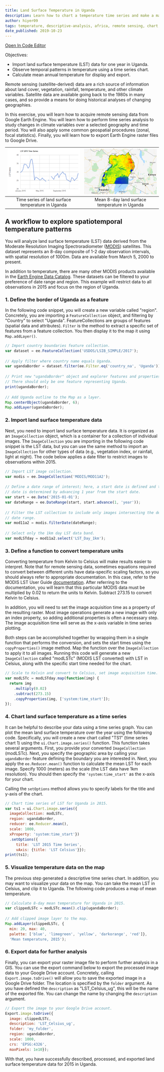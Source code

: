 ```yaml
---
title: Land Surface Temperature in Uganda
description: Learn how to chart a temperature time series and make a map of mean temperature for display and export.
author: hiyer09
tags: temperature, descriptive-analysis, africa, remote sensing, chart, time-series, uganda, modis
date_published: 2019-10-23
---
```

<!--
Copyright 2019 The Google Earth Engine Community Authors

Licensed under the Apache License, Version 2.0 (the "License");
you may not use this file except in compliance with the License.
You may obtain a copy of the License at

    http://www.apache.org/licenses/LICENSE-2.0

Unless required by applicable law or agreed to in writing, software
distributed under the License is distributed on an "AS IS" BASIS,
WITHOUT WARRANTIES OR CONDITIONS OF ANY KIND, either express or implied.
See the License for the specific language governing permissions and
limitations under the License.
-->

[Open In Code Editor](https://code.earthengine.google.com/e702b27b6e794cc496e4e64a7d958435)

Objectives:

* Import land surface temperature (LST) data for one year in Uganda.
* Observe temporal patterns in temperature using a time series chart.
* Calculate mean annual temperature for display and export.

Remote sensing (satellite-derived) data are a rich source of information about
land cover, vegetation, rainfall, temperature, and other climate variables.
Satellite data are available going back to the 1980s in many cases, and so
provide a means for doing historical analyses of changing geographies.

In this exercise, you will learn how to acquire remote sensing data from Google
Earth Engine. You will learn how to perform time series analysis to study
changes in climate variables over a selected geography and time period. You will
also apply some common geospatial procedures (zonal, focal statistics). Finally,
you will learn how to export Earth Engine raster files to Google Drive.

| ![Chart](ph-ug-temp-chart.png) | ![Map](ph-ug-temp-map.png) |
| :---: | :---: |
| Time series of land surface temperature in Uganda | Mean 8-day land surface temperature in Uganda |

## A workflow to explore spatiotemporal temperature patterns

You will analyze land surface temperature (LST) data derived from the
Moderate Resolution Imaging Spectroradiometer
([MODIS](https://lpdaac.usgs.gov/products/mod11a2v006/)) satellites. This
dataset represents an 8-day composite of 1-2 day observation intervals, with
spatial resolution of 1000m. Data are available from March 5, 2000 to present.

In addition to temperature, there are many other MODIS products available in
the [Earth Engine Data Catalog](https://developers.google.com/earth-engine/datasets/catalog/modis).
These datasets can be filtered to your preference of date range and region.
This example will restrict data to all observations in 2015 and focus on
the region of Uganda.

### 1. Define the border of Uganda as a feature

In the following code snippet, you will create a new variable called "region".
Concretely, you are importing a `FeatureCollection` object, and filtering
by "Country" to select "Uganda". FeatureCollections are groups of features
(spatial data and attributes). `Filter` is the method to extract a specific
set of features from a feature collection. You then display it to the map
it using `Map.addLayer()`.

```javascript
// Import country boundaries feature collection.
var dataset = ee.FeatureCollection('USDOS/LSIB_SIMPLE/2017');

// Apply filter where country name equals Uganda.
var ugandaBorder = dataset.filter(ee.Filter.eq('country_na', 'Uganda'));

// Print new "ugandaBorder" object and explorer features and properties.
// There should only be one feature representing Uganda.
print(ugandaBorder);

// Add Uganda outline to the Map as a layer.
Map.centerObject(ugandaBorder, 6);
Map.addLayer(ugandaBorder);
```

### 2. Import land surface temperature data

Next, you need to import land surface temperature data. It is organized as an
`ImageCollection` object, which is a container for a collection of individual
images. The `ImageCollection` you are importing in the following code snippet is
the LST data, but you can use the same method to import an `ImageCollection` for
other types of data (e.g., vegetation index, or rainfall, light at night).
The code below applies a date filter to restrict images to observations within
2015.

```javascript
// Import LST image collection.
var modis = ee.ImageCollection('MODIS/MOD11A2');

// Define a date range of interest; here, a start date is defined and the end
// date is determined by advancing 1 year from the start date.
var start = ee.Date('2015-01-01');
var dateRange = ee.DateRange(start, start.advance(1, 'year'));

// Filter the LST collection to include only images intersecting the desired
// date range.
var mod11a2 = modis.filterDate(dateRange);

// Select only the 1km day LST data band.
var modLSTday = mod11a2.select('LST_Day_1km');
```

### 3. Define a function to convert temperature units

Converting temperature from Kelvin to Celsius will make results easier to
interpret. Note that for remote sensing data, sometimes equations required
to convert between different units have data-specific scaling factors, so
you should always refer to appropriate documentation. In this
case, refer to the MODIS LST User Guide
[documentation](https://icess.eri.ucsb.edu/modis/LstUsrGuide/usrguide_mod11.html#sds).
After referring to the documentation, you will learn that this particular MODIS
data must be multiplied by 0.02 to return the units to Kelvin. Subtract 273.15
to convert Kelvin to Celsius.

In addition, you will need to set the image acquisition time as a property of
the resulting raster. Most image operations generate a new image with only an
index property, so adding additional properties is often a necessary step.
The image acquisition time will serve as the x-axis variable in time series
plotting.

Both steps can be accomplished together by wrapping them in a single
function that performs the conversion, and sets the start times using the
`copyProperties()` image method. Map the function over the `ImageCollection` to
apply it to all images. Running this code will generate a new `ImageCollection`
called "modLSTc" (MODIS LST converted) with LST in Celsius, along with the
specific start time needed for the chart.

```javascript
// Scale to Kelvin and convert to Celsius, set image acquisition time.
var modLSTc = modLSTday.map(function(img) {
  return img
    .multiply(0.02)
    .subtract(273.15)
    .copyProperties(img, ['system:time_start']);
});
```

### 4. Chart land surface temperature as a time series

It can be helpful to describe your data using a time series graph. You can plot
the mean land surface temperature over the year using the following code.
Specifically, you will create a new chart called "TS1" (time series chart 1)
using the `ui.Chart.image.series()` function. This function takes several
arguments. First, you provide your converted `ImageCollection` (modLSTc). Next,
you specify the geographic area by calling your `ugandaBorder` feature defining
the boundary you are interested in. Next, you apply the `ee.Reducer.mean()`
function to calculate the mean LST for each image. Specify 1000 (meters) as the
scale (the LST data have 1km resolution). You should then specify the
`'system:time_start'` as the x-axis for your chart.

Calling the `setOptions` method allows you to specify labels for the title
and y-axis of the chart.

```javascript
// Chart time series of LST for Uganda in 2015.
var ts1 = ui.Chart.image.series({
  imageCollection: modLSTc,
  region: ugandaBorder,
  reducer: ee.Reducer.mean(),
  scale: 1000,
  xProperty: 'system:time_start'})
  .setOptions({
     title: 'LST 2015 Time Series',
     vAxis: {title: 'LST Celsius'}});
print(ts1);
```

### 5. Visualize temperature data on the map

The previous step generated a descriptive time series chart. In
addition, you may want to visualize your data on the map. You can take the mean
LST in Celsius, and clip it to Uganda. The following code produces a map of
mean temperature.

```javascript
// Calculate 8-day mean temperature for Uganda in 2015.
var clippedLSTc = modLSTc.mean().clip(ugandaBorder);

// Add clipped image layer to the map.
Map.addLayer(clippedLSTc, {
  min: 20, max: 40,
  palette: ['blue', 'limegreen', 'yellow', 'darkorange', 'red']},
  'Mean temperature, 2015');
```

### 6. Export data for further analysis

Finally, you can export your raster image file to perform further analysis in a
GIS. You can use the export command below to export the processed image data to
your Google Drive account. Concretely, calling `Export.image.toDrive()` will
allow you to save the exported image in a Google Drive folder. The location
is specified by the `folder` argument. As you have defined the `description` as
"LST_Celsius_ug", this will be the name of the exported file. You can change the
name by changing the `description` argument.

```javascript
// Export the image to your Google Drive account.
Export.image.toDrive({
  image: clippedLSTc,
  description: 'LST_Celsius_ug',
  folder: 'my_folder',
  region: ugandaBorder,
  scale: 1000,
  crs: 'EPSG:4326',
  maxPixels: 1e10});
```

With that, you have successfully described, processed, and exported land surface
temperature data for 2015 in Uganda.

